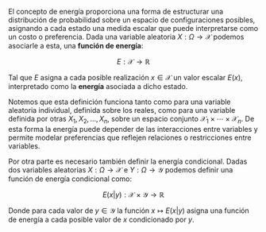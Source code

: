 El concepto de energía proporciona una forma de estructurar una distribución de probabilidad sobre un espacio de configuraciones posibles, asignando a cada estado una medida escalar que puede interpretarse como un costo o preferencia. Dada una variable aleatoria $X: \Omega \rightarrow \mathcal{X}$  podemos asociarle a esta, una **función de energía**:

$$
E: \mathcal{X} \rightarrow \mathbb{R}
$$

Tal que $E$ asigna a cada posible realización $x \in \mathcal{X}$ un valor escalar $E(x)$, interpretado como la **energía** asociada a dicho estado. 

Notemos que esta definición funciona tanto como para una variable aleatoria individual, definida sobre los reales, como para una variable definida por otras $X_1, X_2, ..., X_n$, sobre un espacio conjunto $\mathcal{X}_1 \times \cdots \times \mathcal{X}_n$. De esta forma la energía puede depender de las interacciones entre variables y permite modelar preferencias que reflejen relaciones o restricciones entre variables.

Por otra parte es necesario también definir la energía condicional. Dadas dos variables aleatorias $X: \Omega \rightarrow \mathcal{X}$  e $Y: \Omega \rightarrow \mathcal{Y}$ podemos definir una función de energía condicional como:

$$
E(x|y): \mathcal{X} \times \mathcal{Y} \rightarrow \mathbb{R}
$$

Donde para cada valor de $y \in \mathcal{Y}$ la función $x \mapsto E(x|y)$ asigna una función de energía a cada posible valor de $x$ condicionado por $y$. 